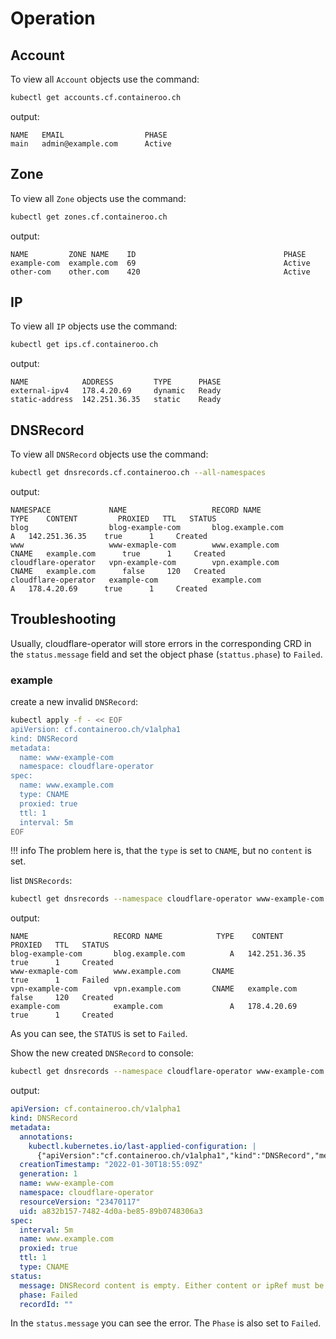 # Operation

## Account

To view all `Account` objects use the command:

```bash
kubectl get accounts.cf.containeroo.ch
```

output:

```console
NAME   EMAIL                  PHASE
main   admin@example.com      Active
```

## Zone

To view all `Zone` objects use the command:

```bash
kubectl get zones.cf.containeroo.ch
```

output:

```console
NAME         ZONE NAME    ID                                 PHASE
example-com  example.com  69                                 Active
other-com    other.com    420                                Active
```

## IP

To view all `IP` objects use the command:

```bash
kubectl get ips.cf.containeroo.ch
```

output:

```console
NAME            ADDRESS         TYPE      PHASE
external-ipv4   178.4.20.69     dynamic   Ready
static-address  142.251.36.35   static    Ready
```

## DNSRecord

To view all `DNSRecord` objects use the command:

```bash
kubectl get dnsrecords.cf.containeroo.ch --all-namespaces
```

output:

```console
NAMESPACE             NAME                   RECORD NAME            TYPE    CONTENT         PROXIED   TTL   STATUS
blog                  blog-example-com       blog.example.com          A   142.251.36.35    true      1     Created
www                   www-exmaple-com        www.example.com       CNAME   example.com      true      1     Created
cloudflare-operator   vpn-example-com        vpn.example.com       CNAME   example.com      false     120   Created
cloudflare-operator   example-com            example.com               A   178.4.20.69      true      1     Created
```

## Troubleshooting

Usually, cloudflare-operator will store errors in the corresponding CRD in the `status.message` field and set the object phase (`stattus.phase`) to `Failed`.

### example

create a new invalid `DNSRecord`:

```bash
kubectl apply -f - << EOF
apiVersion: cf.containeroo.ch/v1alpha1
kind: DNSRecord
metadata:
  name: www-example-com
  namespace: cloudflare-operator
spec:
  name: www.example.com
  type: CNAME
  proxied: true
  ttl: 1
  interval: 5m
EOF
```

!!! info
    The problem here is, that the `type` is set to `CNAME`, but no `content` is set.

list `DNSRecords`:

```bash
kubectl get dnsrecords --namespace cloudflare-operator www-example-com
```

output:

```console
NAME                   RECORD NAME            TYPE    CONTENT         PROXIED   TTL   STATUS
blog-example-com       blog.example.com          A   142.251.36.35    true      1     Created
www-exmaple-com        www.example.com       CNAME                    true      1     Failed
vpn-example-com        vpn.example.com       CNAME   example.com      false     120   Created
example-com            example.com               A   178.4.20.69      true      1     Created
```

As you can see, the `STATUS` is set to `Failed`.

Show the new created `DNSRecord` to console:

```bash
kubectl get dnsrecords --namespace cloudflare-operator www-example-com -oyaml
```

output:

```yaml
apiVersion: cf.containeroo.ch/v1alpha1
kind: DNSRecord
metadata:
  annotations:
    kubectl.kubernetes.io/last-applied-configuration: |
      {"apiVersion":"cf.containeroo.ch/v1alpha1","kind":"DNSRecord","metadata":{"annotations":{},"name":"www-example-com","namespace":"cloudflare-operator"},"spec":{"content":null,"interval":"5m","name":"www.example.com","proxied":true,"ttl":1,"type":"CNAME"}}
  creationTimestamp: "2022-01-30T18:55:09Z"
  generation: 1
  name: www-example-com
  namespace: cloudflare-operator
  resourceVersion: "23470117"
  uid: a832b157-7482-4d0a-be85-89b0748306a3
spec:
  interval: 5m
  name: www.example.com
  proxied: true
  ttl: 1
  type: CNAME
status:
  message: DNSRecord content is empty. Either content or ipRef must be set
  phase: Failed
  recordId: ""
```

In the `status.message` you can see the error. The `Phase` is also set to `Failed`.

